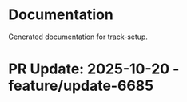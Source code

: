 # Documentation

Generated documentation for track-setup.

# PR Update: 2025-10-20 - feature/update-6685
